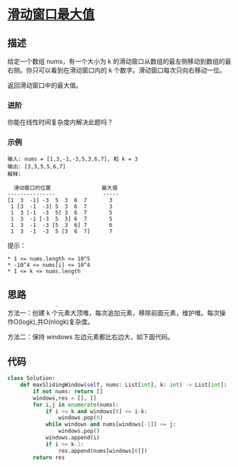# [滑动窗口最大值](https://leetcode-cn.com/problems/sliding-window-maximum/)

## 描述

给定一个数组 nums，有一个大小为 k 的滑动窗口从数组的最左侧移动到数组的最右侧。你只可以看到在滑动窗口内的 k 个数字。滑动窗口每次只向右移动一位。

返回滑动窗口中的最大值。


### 进阶

你能在线性时间复杂度内解决此题吗？

### 示例

````
输入: nums = [1,3,-1,-3,5,3,6,7], 和 k = 3
输出: [3,3,5,5,6,7] 
解释: 

  滑动窗口的位置                最大值
---------------               -----
[1  3  -1] -3  5  3  6  7       3
 1 [3  -1  -3] 5  3  6  7       3
 1  3 [-1  -3  5] 3  6  7       5
 1  3  -1 [-3  5  3] 6  7       5
 1  3  -1  -3 [5  3  6] 7       6
 1  3  -1  -3  5 [3  6  7]      7
````

提示：
````
* 1 <= nums.length <= 10^5
* -10^4 <= nums[i] <= 10^4
* 1 <= k <= nums.length
````

## 思路

方法一：创建 k 个元素大顶堆，每次追加元素，移除前面元素，维护堆。每次操作O(logk),共O(nlogk)复杂度。

方法二：保持 windows 左边元素都比右边大，如下面代码。

## 代码

```` Python
class Solution:
    def maxSlidingWindow(self, nums: List[int], k: int) -> List[int]:
        if not nums: return []
        windows,res = [], []
        for i,j in enumerate(nums):
            if i >= k and windows[0] <= i-k:
                windows.pop(0)
            while windows and nums[windows[-1]] <= j:
                windows.pop()
            windows.append(i)
            if i >= k-1:
                res.append(nums[windows[0]])
        return res
````

